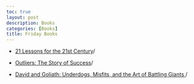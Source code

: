 ```yaml
---
toc: true
layout: post
description: Books
categories: [Books]
title: Friday Books
---
```





+ [21 Lessons for the 21st Century](https://www.amazon.com/Lessons-21st-Century-Yuval-Harari/dp/0525512179)/


+ [Outliers: The Story of Success](https://www.amazon.com/Outliers-Story-Success-Malcolm-Gladwell/dp/0316017930)/



+ [David and Goliath: Underdogs, Misfits, and the Art of Battling Giants ](https://www.amazon.com/David-Goliath-Underdogs-Misfits-Battling/dp/0316204374)/



